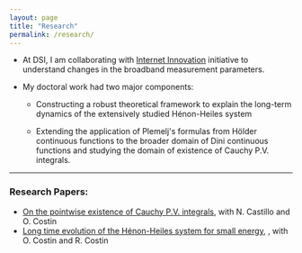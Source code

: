 ```yaml
---
layout: page
title: "Research"
permalink: /research/
---
```


* At DSI, I am collaborating with <a href="https://datascience.uchicago.edu/research/internet-innovation/" target="_blank"> Internet Innovation</a> initiative to understand changes in the broadband measurement parameters. 

* My doctoral work had two major components: 
    - Constructing a robust theoretical framework to explain the long-term dynamics of the extensively studied Hénon-Heiles system

    - Extending the application of Plemelj's formulas from Hölder continuous functions to the broader domain of Dini continuous functions and studying the domain of existence of Cauchy P.V. integrals.
---

### Research Papers:

-  <a href="https://arxiv.org/abs/2311.13392" target="_blank"> On the pointwise existence of Cauchy P.V. integrals</a>, with N. Castillo and O. Costin
-  <a href="https://arxiv.org/abs/2411.16071" target="_blank"> Long time evolution of the Hénon-Heiles system for small energy</a>, , with O. Costin and R. Costin
